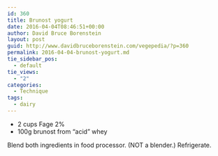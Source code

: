 ```yaml
---
id: 360
title: Brunost yogurt
date: 2016-04-04T08:46:51+00:00
author: David Bruce Borenstein
layout: post
guid: http://www.davidbruceborenstein.com/vegepedia/?p=360
permalink: 2016-04-04-brunost-yogurt.md
tie_sidebar_pos:
  - default
tie_views:
  - "2"
categories:
  - Technique
tags:
  - dairy
---
```

  * 2 cups Fage 2%
  * 100g brunost from “acid” whey

Blend both ingredients in food processor. (NOT a blender.) Refrigerate.